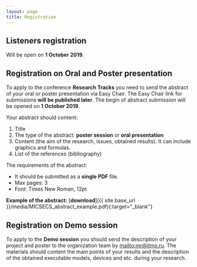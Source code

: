 ```yaml
---
layout: page
title: Registration
---
```



## Listeners registration

Will be open on **1 October 2019**.

<!-- To take part in the conference as a listener you need to fill the [**REGISTRATION FORM**](https://goo.gl/forms/jeoiyiIZcH1ErREr1){:target="_blank"}. -->

<!-- Filling this form you agree to [the personal data processing policy]({{ site.base_url }}/media/micsecs_a.pdf){:target="_blank"}. -->

## Registration on Oral and Poster presentation

To apply to the conference **Research Tracks** you need to send the abstract of your oral or poster presentation via Easy Chair.
The Easy Chair link for submissions **will be published later**. The begin of abstract submission will be opened on **1 October 2019**.
<!-- [EasyChair](https://easychair.org/conferences/?conf=micsecs2018){:target="_blank"}.  -->

Your abstract should content:

1. Title
2. The type of the abstract: **poster session** or **oral presentation**
3. Content (the aim of the research, issues, obtained results). It can include graphics and formulas.
4. List of the references (bibliography)

The requirements of the abstract:

* It should be submitted as a **single PDF** file.
* Max pages: 3
* Font: Times New Roman, 12pt

**Example of the abstract:** [**download**]({{ site.base_url }}/media/MICSECS_abstract_example.pdf){:target="_blank"}

## Registration on Demo session

To apply to the **Demo session** you should send the description of your project and poster to the organization team by <mailto:mr@itmo.ru>. The materials should content the main points of your results and the description of the obtained executable models, devices and etc. during your research.

